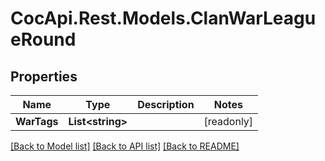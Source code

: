 # CocApi.Rest.Models.ClanWarLeagueRound

## Properties

Name | Type | Description | Notes
------------ | ------------- | ------------- | -------------
**WarTags** | **List&lt;string&gt;** |  | [readonly] 

[[Back to Model list]](../../README.md#documentation-for-models) [[Back to API list]](../../README.md#documentation-for-api-endpoints) [[Back to README]](../../README.md)

